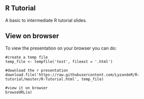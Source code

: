 ## R Tutorial

A basic to intermediate R tutorial slides.

## View on browser

To view the presentation on your browser you can do:

```
#create a temp file
temp_file <- tempfile('test', fileext = '.html')

#download the r presentation
download.file('https://raw.githubusercontent.com/LyzandeR/R-tutorial/master/R-Tutorial.html', temp_file)

#view it on browser
browseURL(a)
```